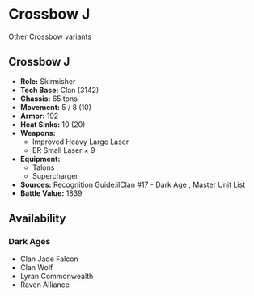 # Crossbow J 

[Other Crossbow variants](../crossbow.md) 

## Crossbow J 

- **Role:** Skirmisher 
- **Tech Base:** Clan (3142) 
- **Chassis:** 65 tons 
- **Movement:** 5 / 8 (10) 
- **Armor:** 192 
- **Heat Sinks:** 10 (20) 
- **Weapons:** 
  - Improved Heavy Large Laser 
  - ER Small Laser × 9 
- **Equipment:** 
  - Talons 
  - Supercharger 
- **Sources:** Recognition Guide:ilClan #17 - Dark Age , [Master Unit List](http://masterunitlist.info/Unit/Details/8245/crossbow-j) 
- **Battle Value:** 1839 

## Availability 

### Dark Ages 

- Clan Jade Falcon 
- Clan Wolf 
- Lyran Commonwealth 
- Raven Alliance 


